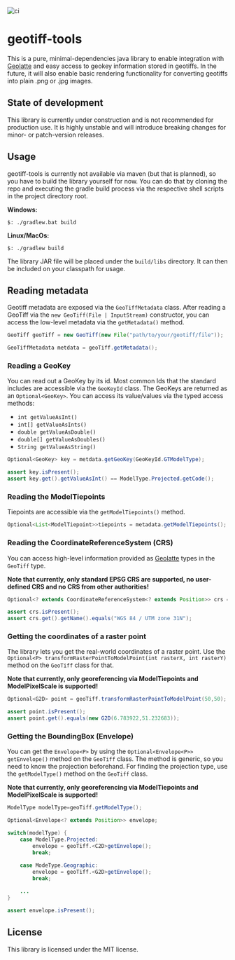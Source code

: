 ![ci](https://github.com/HendrikJanssen/geotiff-tools/actions/workflows/ci.yaml/badge.svg)
# geotiff-tools

This is a pure, minimal-dependencies java library to enable integration with [Geolatte](https://github.com/GeoLatte/geolatte-geom) and easy access to geokey information stored in geotiffs.
In the future, it will also enable basic rendering functionality for converting geotiffs into plain .png or .jpg images.

## State of development

This library is currently under construction and is not recommended for production use. It is highly unstable and will introduce breaking changes for minor- or patch-version releases.

## Usage

geotiff-tools is currently not available via maven (but that is planned), so you have to build the library yourself for now. You can do that by cloning the repo
and executing the gradle build process via the respective shell scripts in the project directory root.

**Windows:**
```shell
$: ./gradlew.bat build
```

**Linux/MacOs:**
```shell
$: ./gradlew build
```

The library JAR file will be placed under the `build/libs` directory. It can then be included on your classpath for usage.

## Reading metadata

Geotiff metadata are exposed via the `GeoTiffMetadata` class. After reading a GeoTiff via the `new GeoTiff(File | InputStream)` constructor,
you can access the low-level metadata via the `getMetadata()` method.

```java
GeoTiff geoTiff = new GeoTiff(new File("path/to/your/geotiff/file"));

GeoTiffMetadata metdata = geoTiff.getMetadata();
```

### Reading a GeoKey

You can read out a GeoKey by its id. Most common Ids that the standard includes are accessible via the `GeoKeyId` class.
The GeoKeys are returned as an `Optional<GeoKey>`. You can access its value/values via the typed access methods:

- `int getValueAsInt()`
- `int[] getValueAsInts()`
- `double getValueAsDouble()`
- `double[] getValueAsDoubles()`
- `String getValueAsString()`

```java
Optional<GeoKey> key = metdata.getGeoKey(GeoKeyId.GTModelType);

assert key.isPresent();
assert key.get().getValueAsInt() == ModelType.Projected.getCode();
```

### Reading the ModelTiepoints

Tiepoints are accessible via the `getModelTiepoints()` method.

```java
Optional<List<ModelTiepoint>>tiepoints = metadata.getModelTiepoints();
```

### Reading the CoordinateReferenceSystem (CRS)

You can access high-level information provided as [Geolatte](https://github.com/GeoLatte/geolatte-geom) types in the `GeoTiff` type.

**Note that currently, only standard EPSG CRS are supported, no user-defined CRS and no CRS from other authorities!**

```java
Optional<? extends CoordinateReferenceSystem<? extends Position>> crs = geoTiff.getCoordinateReferenceSystem();

assert crs.isPresent();
assert crs.get().getName().equals("WGS 84 / UTM zone 31N");
```

### Getting the coordinates of a raster point

The library lets you get the real-world coordinates of a raster point. Use
the `Optional<P> transformRasterPointToModelPoint(int rasterX, int rasterY)`
method on the `GeoTiff` class for that.

**Note that currently, only georeferencing via ModelTiepoints and ModelPixelScale is supported!**

```java
Optional<G2D> point = geoTiff.transformRasterPointToModelPoint(50,50);

assert point.isPresent();
assert point.get().equals(new G2D(6.783922,51.232683));
```

### Getting the BoundingBox (Envelope)

You can get the `Envelope<P>` by using the `Optional<Envelope<P>> getEnvelope()` method on the `GeoTiff` class. The method is generic, so
you need to know the projection beforehand. For finding the projection type, use the `getModelType()` method on the `GeoTiff` class.

**Note that currently, only georeferencing via ModelTiepoints and ModelPixelScale is supported!**

```java
ModelType modelType=geoTiff.getModelType();

Optional<Envelope<? extends Position>> envelope;

switch(modelType) {
    case ModelType.Projected:
        envelope = geoTiff.<C2D>getEnvelope();
        break;
        
    case ModeType.Geographic:
        envelope = geoTiff.<G2D>getEnvelope();
        break;

    ...
}

assert envelope.isPresent();
```

## License

This library is licensed under the MIT license.
